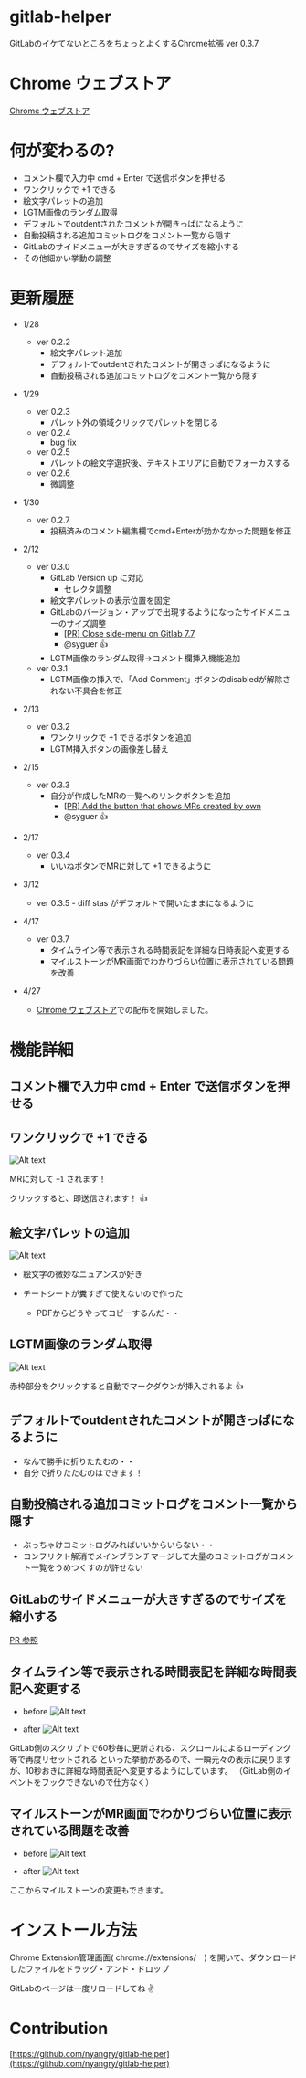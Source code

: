 gitlab-helper
=============


GitLabのイケてないところをちょっとよくするChrome拡張 ver 0.3.7

# Chrome ウェブストア

[Chrome ウェブストア](https://chrome.google.com/webstore/detail/gitlab-helper/llipkopkbbinmcoaecgnboheihnbpdkn)

# 何が変わるの?

- コメント欄で入力中 cmd + Enter で送信ボタンを押せる
- ワンクリックで +1 できる
- 絵文字パレットの追加
- LGTM画像のランダム取得
- デフォルトでoutdentされたコメントが開きっぱになるように
- 自動投稿される追加コミットログをコメント一覧から隠す
- GitLabのサイドメニューが大きすぎるのでサイズを縮小する
- その他細かい挙動の調整


# 更新履歴

- 1/28 
	- ver 0.2.2
		- 絵文字パレット追加
		- デフォルトでoutdentされたコメントが開きっぱになるように
		- 自動投稿される追加コミットログをコメント一覧から隠す
- 1/29
	- ver 0.2.3
		- パレット外の領域クリックでパレットを閉じる
 	- ver 0.2.4
	 	- bug fix
 	- ver 0.2.5
	 	- パレットの絵文字選択後、テキストエリアに自動でフォーカスする
 	- ver 0.2.6
	 	- 微調整
- 1/30
	- ver 0.2.7
		- 投稿済みのコメント編集欄でcmd+Enterが効かなかった問題を修正
- 2/12
	- ver 0.3.0
		- GitLab Version up に対応
			- セレクタ調整
		- 絵文字パレットの表示位置を固定
		- GitLabのバージョン・アップで出現するようになったサイドメニューのサイズ調整
			- [[PR] Close side-menu on Gitlab 7.7](https://github.com/nyangry/gitlab-helper/pull/1)
			- @syguer :+1:
		- LGTM画像のランダム取得→コメント欄挿入機能追加
	- ver 0.3.1
		- LGTM画像の挿入で、「Add Comment」ボタンのdisabledが解除されない不具合を修正

- 2/13
	- ver 0.3.2
		- ワンクリックで +1 できるボタンを追加
		- LGTM挿入ボタンの画像差し替え

- 2/15
	- ver 0.3.3
		- 自分が作成したMRの一覧へのリンクボタンを追加
			- [[PR] Add the button that shows MRs created by own](https://github.com/nyangry/gitlab-helper/pull/3)
			- @syguer :+1:

- 2/17
	- ver 0.3.4
		- いいねボタンでMRに対して +1 できるように

- 3/12
	 - ver 0.3.5
      - diff stas がデフォルトで開いたままになるように

- 4/17
  - ver 0.3.7
      - タイムライン等で表示される時間表記を詳細な日時表記へ変更する
      - マイルストーンがMR画面でわかりづらい位置に表示されている問題を改善

- 4/27
  - [Chrome ウェブストア](https://chrome.google.com/webstore/detail/gitlab-helper/llipkopkbbinmcoaecgnboheihnbpdkn)での配布を開始しました。 

# 機能詳細

## コメント欄で入力中 cmd + Enter で送信ボタンを押せる


## ワンクリックで +1 できる
![Alt text](https://monosnap.com/file/EsIGBeHoFVbFBwKpmcW3p6PmhBCnjZ.png)

MRに対して `+1` されます！

クリックすると、即送信されます！ :+1:


## 絵文字パレットの追加
![Alt text](https://monosnap.com/file/mfcNZi2TRZsMJ5FFTAhFBoo4LoIzec.png)

- 絵文字の微妙なニュアンスが好き

- チートシートが糞すぎて使えないので作った
	- PDFからどうやってコピーするんだ・・

## LGTM画像のランダム取得
![Alt text](https://monosnap.com/file/MfcYsgxNeDpZJ56o4beSUth794SJvF.png)

赤枠部分をクリックすると自動でマークダウンが挿入されるよ :+1:


## デフォルトでoutdentされたコメントが開きっぱになるように
- なんで勝手に折りたたむの・・
- 自分で折りたたむのはできます！

## 自動投稿される追加コミットログをコメント一覧から隠す
- ぶっちゃけコミットログみればいいからいらない・・
- コンフリクト解消でメインブランチマージして大量のコミットログがコメント一覧をうめつくすのが許せない

## GitLabのサイドメニューが大きすぎるのでサイズを縮小する
[PR 参照](https://github.com/nyangry/gitlab-helper/pull/1)


## タイムライン等で表示される時間表記を詳細な時間表記へ変更する
- before
![Alt text](https://monosnap.com/file/OX6WtWWlUuR5TCMLjmLLeNJFpqGMmO.png)

- after
![Alt text](https://monosnap.com/file/PplLv6w0AaLupHpYlGKP2ZZ0HGjIhA.png)

GitLab側のスクリプトで60秒毎に更新される、スクロールによるローディング等で再度リセットされる
といった挙動があるので、一瞬元々の表示に戻りますが、10秒おきに詳細な時間表記へ変更するようにしています。
（GitLab側のイベントをフックできないので仕方なく）


## マイルストーンがMR画面でわかりづらい位置に表示されている問題を改善
- before
![Alt text](https://monosnap.com/file/bh1jzoNOzAMpey9J5dwLtNQJ5SLacZ.png)

- after
![Alt text](https://monosnap.com/file/NE4rpEAmjF101kcoliegH5BfpzX13D.png)

ここからマイルストーンの変更もできます。


# インストール方法

Chrome Extension管理画面( chrome://extensions/　)
を開いて、ダウンロードしたファイルをドラッグ・アンド・ドロップ

GitLabのページは一度リロードしてね :v:


# Contribution
[https://github.com/nyangry/gitlab-helper](https://github.com/nyangry/gitlab-helper)
